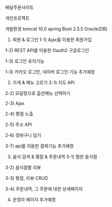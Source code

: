 배달주문사이트

개인프로젝트

개발환경
tomcat 10.0
spring Boot 2.5.5
Oracle(DB)

1. 회원 & 로그인
1-1) Ajax를 이용한 회원가입

1-2) REST API를 이용한 Oauth2 구글로그인

1-3) 로그인 유지기능

1-3) 카카오 로그인, 네이버 로그인 기능 추가예정


2. 가게 & 메뉴 고르기
2-1) 지도 API

2-2) 모달창으로 옵션메뉴 선택하기

2-3) Ajax

2-4) 평점 노출

2-5) 주소 API

2-6) 장바구니 담기

3-7) api를 이용한 결제기능 추가예정


3. 음식 검색 & 평점 & 주문내역
3-1) 찜한 음식점

3-2) 음식점별 리뷰

3-3) 평점, 리뷰 CRUD

3-4) 주문내역, 그 주문에 대한 상세페이지


4. 운영자 페이지 추가예정
